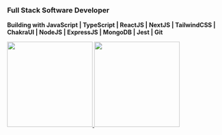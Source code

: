### Full Stack Software Developer

<b>Building with JavaScript | TypeScript | ReactJS | NextJS | TailwindCSS | ChakraUI | NodeJS | ExpressJS | MongoDB | Jest | Git</b>

<a href="https://github.com/stephenwayar">
  <img height="200px" src="https://github-readme-stats.vercel.app/api?username=stephenwayar" />
</a>
<a href="https://github.com/stephenwayar">
  <img height="200px" src="https://github-readme-stats.vercel.app/api/top-langs/?username=stephenwayar" />
</a>